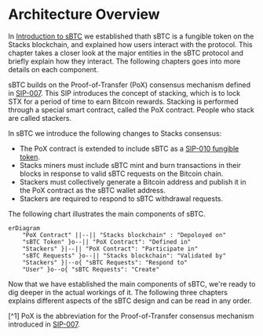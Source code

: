# Architecture Overview
In [Introduction to sBTC](./introduction.md) we established thath sBTC is a fungible token on the Stacks blockchain, and explained how users interact with the protocol.
This chapter takes a closer look at the major entities in the sBTC protocol and briefly explain how they interact. The following chapters goes into more details on each component.

sBTC builds on the Proof-of-Transfer (PoX) consensus mechanism defined in [SIP-007](https://github.com/stacksgov/sips/blob/main/sips/sip-007/sip-007-stacking-consensus.md).
This SIP introduces the concept of stacking, which is to lock STX for a period of time to earn Bitcoin rewards.
Stacking is performed through a special smart contract, called the PoX contract.
People who stack are called stackers.

In sBTC we introduce the following changes to Stacks consensus:
* The PoX contract is extended to include sBTC as a [SIP-010 fungible token](https://github.com/stacksgov/sips/blob/main/sips/sip-010/sip-010-fungible-token-standard.md).
* Stacks miners must include sBTC mint and burn transactions in their blocks in response to valid sBTC requests on the Bitcoin chain.
* Stackers must collectively generate a Bitcoin address and publish it in the PoX contract as the sBTC wallet address.
* Stackers are required to respond to sBTC withdrawal requests.

The following chart illustrates the main components of sBTC.

```mermaid
erDiagram
    "PoX Contract" ||--|| "Stacks blockchain" : "Depoloyed on"
    "sBTC Token" }o--|| "PoX Contract": "Defined in"
    "Stackers" }|--|| "PoX Contract": "Participate in"
    "sBTC Requests" }o--|| "Stacks blockchain": "Validated by"
    "Stackers" }|--o{ "sBTC Requests": "Respond to"
    "User" }o--o{ "sBTC Requests": "Create"
```

Now that we have established the main components of sBTC, we're ready to dig deeper in the actual workings of it.
The following three chapters explains different aspects of the sBTC design and can be read in any order.

[^1] PoX is the abbreviation for the Proof-of-Transfer consensus mechanism introduced in [SIP-007](https://github.com/stacksgov/sips/blob/main/sips/sip-007/sip-007-stacking-consensus.md).
